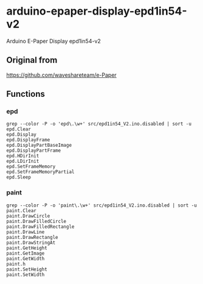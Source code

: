 # arduino-epaper-display-epd1in54-v2
Arduino E-Paper Display epd1in54-v2

## Original from
https://github.com/waveshareteam/e-Paper

## Functions
### epd
```
grep --color -P -o 'epd\.\w+' src/epd1in54_V2.ino.disabled | sort -u
epd.Clear
epd.Display
epd.DisplayFrame
epd.DisplayPartBaseImage
epd.DisplayPartFrame
epd.HDirInit
epd.LDirInit
epd.SetFrameMemory
epd.SetFrameMemoryPartial
epd.Sleep
```

### paint
```
grep --color -P -o 'paint\.\w+' src/epd1in54_V2.ino.disabled | sort -u
paint.Clear
paint.DrawCircle
paint.DrawFilledCircle
paint.DrawFilledRectangle
paint.DrawLine
paint.DrawRectangle
paint.DrawStringAt
paint.GetHeight
paint.GetImage
paint.GetWidth
paint.h
paint.SetHeight
paint.SetWidth
```
